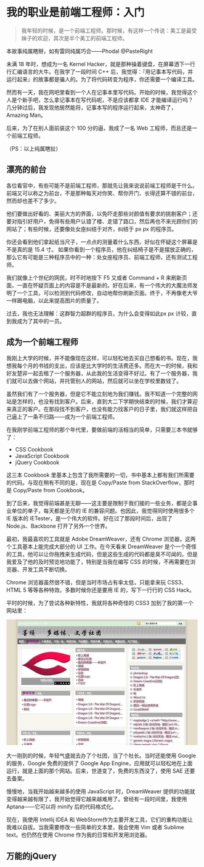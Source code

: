 我的职业是前端工程师：入门
===

> 我年轻的时候，是一个前端工程师。那时候，有这样一个传说：美工是最受妹子的欢迎，其次是半个美工的前端工程师。

本故事纯属瞎掰，如有雷同纯属巧合——Phodal @PasteRight

未满 18 年时，想成为一名 Kernel Hacker，就是那种操着键盘，在屏幕洒下一行行汇编语言的大牛。在我学了一段时间 C++ 后，我觉得：『用记事本写代码，并运行起来』的故事都是骗人的。为了将代码转变为程序，你还需要一个编译工具。

然而有一天，我在网吧里看到一个人在记事本里写代码。开始的时候，我觉得这个人是个新手吧，怎么拿记事本在写代码呢，不是应该都拿 IDE 才能编译运行吗？几分钟过后，我发现他居然能将，记事本写的程序运行起来，太神奇了，Amazing Man。

后来，为了在别人面前装这个 100 分的逼，我成了一名 Web 工程师，而且还是一个前端工程师。

（PS：以上纯属瞎扯）

漂亮的前台
---

各位看官中，有些可能不是前端工程师，那就先让我来说说前端工程师是干什么。前端又可以称之为前台，不是那种每天对你笑、帮你开门、长得还算不错的前台，然而却也差不了多少。

他们要做出好看的、美丽大方的界面，以免吓走那些对颜值有要求的挑剔客户；还要对指引好用户，免得有些用户认错了楼、走错了路口，然后再也不来光顾你们的网站了；有些时候，还要像处女座纠结于对齐，纠结于 px px 的程序员。

你还会看到他们拿起纸当尺子，一点点的测量着什么东西，好似在怀疑这个屏幕是不是真的是 15.4 寸。
如果你看到一个程序员，他在纠结椅子是不是摆放正确的，那么它有可能是三种程序员中的一种：处女座程序员、前端工程师，还有测试工程师。

我们就像上个世纪的网民，时不时地按下 F5 又或者 Command + R 来刷新页面，一直在怀疑页面上的内容是不是最新的。好在后来，有一个伟大的大魔法师发明了一个工具，可以检测到代码修改，自动地帮你刷新页面。终于，不再像老大爷一样踢电脑，以此来提高图片的质量了。

过去，我也无法理解：这群智力超群的程序员，为什么会变得如此px px 计较，直到我成为了其中的一员。

成为一个前端工程师
---

我刚上大学的时候，并不能像现在这样，可以轻松地去买自己想看的书。现在，我想我每个月的书钱的支出，应该是比大学时的生活费还多。而在大一的时候，我和好友楚非一起去租了一个服务器，从此我的生活变得不好过。有了一个服务器，我们就可以去做个网站，并托管别人的网站，然后就可以坐在学校里数钱了。

虽然我们有了一个服务器，但是它不能立刻地为我们赚钱。我不知道一个完整的网站是怎样的，也没有找到客户。后来，直到大二下学期快结束的时候，我们才算迎来真正的客户。在那段找不到客户，也没有能力找客户的日子里，我们就这样把自己逼上了一条不归路——成为一个前端工程师。

在我刚学前端工程师的那个年代里，要做前端的活相当的简单，只需要三本书就够了：

 - CSS Cookbook
 - JavaScript Cookbook
 - jQuery Cookbook

这三本 Cookbook 里基本上包含了我所需要的一切，书中基本上都有我们所需要的代码。与现在稍有不同的是，现在是 Copy/Paste from StackOverflow，那时是 Copy/Paste from Cookbook。

到了后来，我觉得前端甚是无聊——这主要是限制于我们接的一些业务，都是企事业单位的单子，每天都是无尽的 IE 的兼容问题。也因此，我觉得同时使用很多个 IE 版本的 IETester，是一个伟大的软件。好在过了那段时间后，出现了 Node.js、Backbone 打开了另外一个世界。

最初，我最喜欢的工具就是 Adobe DreamWeaver，还有 Chrome 浏览器，这两个工具基本上能完成大部分的 UI 工作。在今天看来 DreamWeaver 是个一个奇怪的工具，他可以让你拖拽来生成代码，但是这些生成的代码都是臭不可闻的。但是我爱及了他的及时预览地功能了，特别是当我在编写 CSS 的时候，不再需要在浏览器、开发工具不断切换。

Chrome 浏览器虽然很不错，但是当时市场占有率太低，只能拿来玩 CSS3、HTML 5 等等各种特效。多数时候你还是要用 IE 的，写下一行行的 CSS Hack。

平时的时候，为了尝试各种新特性，我就将各种奇怪的 CSS3 加到了我的第一个网站里：

![Django GAE](../images/django_gae.jpg)

大一刚到的时候，年轻气盛就去办了个社团，当了个社长。当时还能使用 Google 的服务，Google 免费的提供了 Google App Engine，应用就可以轻松地在上面运行，就是上面的那个网站。后来，世道变了，免费的东西没了，使用 SAE 还要去备案。

慢慢地，当我开始越来越多的使用 JavaScript 时，DreamWeaver 提供的功能就变得越来越有限了，我开始觉得它越来越难用了。曾经有一段时间里，我使用 Aptana——它可以将 minify 后的代码格式化。

现在，我使用 Intellij IDEA 和 WebStorm作为主要开发工具，它们的重构功能让我难以自拔。当我需要修改一些简单的文本里，我会使用 Vim 或者 Sublime text。也仍然在使用 Chrome 作为我的日常和开发用浏览器。

万能的jQuery
---


